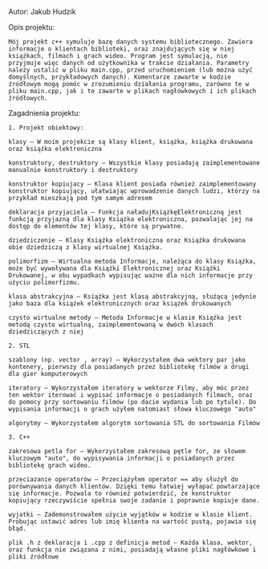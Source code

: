 Autor: Jakub Hudzik

Opis projektu:

    Mój projekt c++ symuluje bazę danych systemu bibliotecznego. Zawiera informacje o klientach biblioteki, oraz znajdujących się w niej książkach, filmach i grach wideo. Program jest symulacją, nie przyjmuje więc danych od użytkownika w trakcie działania. Parametry należy ustalić w pliku main.cpp, przed uruchomieniem (lub można użyć domyślnych, przykładowych danych). Komentarze zawarte w kodzie źródłowym mogą pomóc w zrozumieniu działania programu, zarówno te w pliku main.cpp, jak i te zawarte w plikach nagłówkowych i ich plikach źródłowych.

Zagadnienia projektu:

    1. Projekt obiektowy:
    
    klasy – W moim projekcie są klasy klient, książka, książka drukowana oraz książka elektroniczna
    
    konstruktory, destruktory – Wszystkie klasy posiadają zaimplementowane manualnie konstruktory i destruktory
    
    konstruktor kopiujacy – Klasa klient posiada również zaimplementowany konstruktor kopiujący, ułatwiając wprowadzenie danych ludzi, którzy na przykład mieszkają pod tym samym adresem
    
    deklaracja przyjaciela – Funkcja naładujKsiążkęElektroniczną jest funkcją przyjazną dla klasy Książka elektroniczna, pozwalając jej na dostęp do elementów tej klasy, które są prywatne.
    
    dziedziczenie – Klasy Książka elektroniczna oraz Książka drukowana obie dziedziczą z klasy wirtualnej Książka.
    
    polimorfizm – Wirtualna metoda Informacje, należąca do klasy Książka, może być wywoływana dla Książki Elektronicznej oraz Książki Drukowanej, w obu wypadkach wypisując ważne dla nich informacje przy użyciu polimorfizmu.
    
    klasa abstrakcyjna – Książka jest klasą abstrakcyjną, służącą jedynie jako baza dla książek elektronicznych oraz książek drukowanych
    
    czysto wirtualne metody – Metoda Informacje w klasie Książka jest metodą czysto wirtualną, zaimplementowaną w dwóch klasach dziedziczących z niej

    2. STL
    
    szablony (np. vector , array) – Wykorzystałem dwa wektory par jako kontenery, pierwszy dla posiadanych przez bibliotekę filmów a drugi dla gier komputerowych
    
    iteratory – Wykorzystałem iteratory w wektorze Filmy, aby móc przez ten wektor iterować i wypisać informacje o posiadanych filmach, oraz do pomocy przy sortowaniu filmów (po dacie wydania lub po tytule). Do wypisania informacji o grach użyłem natomiast słowa kluczowego "auto"
    
    algorytmy – Wykorzystałem algorytm sortowania STL do sortowania Filmów

    3. C++
    
    zakresowa petla for – Wykorzystałem zakresową pętle for, ze słowem kluczowym "auto", do wypisywania informacji o posiadanych przez bibliotekę grach wideo.
    
    przeciazanie operatorów – Przeciążyłem operator == aby służył do porównywania danych klientów. Dzięki temu łatwiej wyłapać powtarzające się informacje. Pozwala to również potwierdzić, że konstruktor kopiujący rzeczywiście spełnia swoje zadanie i poprawnie kopiuje dane.
    
    wyjatki – Zademonstrowałem użycie wyjątków w kodzie w klasie klient. Próbując ustawić adres lub imię klienta na wartość pustą, pojawia się błąd.
    
    plik .h z deklaracja i .cpp z definicja metod – Każda klasa, wektor, oraz funkcja nie związana z nimi, posiadają własne pliki nagłówkowe i pliki źródłowe
